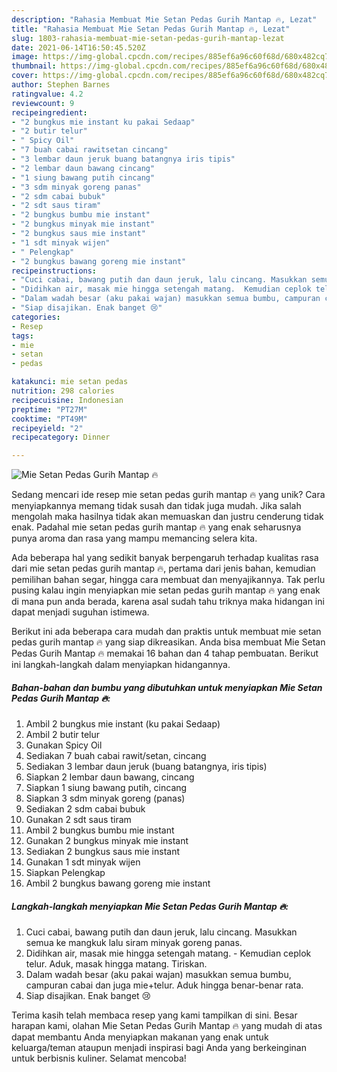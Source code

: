 ```yaml
---
description: "Rahasia Membuat Mie Setan Pedas Gurih Mantap 🔥, Lezat"
title: "Rahasia Membuat Mie Setan Pedas Gurih Mantap 🔥, Lezat"
slug: 1803-rahasia-membuat-mie-setan-pedas-gurih-mantap-lezat
date: 2021-06-14T16:50:45.520Z
image: https://img-global.cpcdn.com/recipes/885ef6a96c60f68d/680x482cq70/mie-setan-pedas-gurih-mantap-🔥-foto-resep-utama.jpg
thumbnail: https://img-global.cpcdn.com/recipes/885ef6a96c60f68d/680x482cq70/mie-setan-pedas-gurih-mantap-🔥-foto-resep-utama.jpg
cover: https://img-global.cpcdn.com/recipes/885ef6a96c60f68d/680x482cq70/mie-setan-pedas-gurih-mantap-🔥-foto-resep-utama.jpg
author: Stephen Barnes
ratingvalue: 4.2
reviewcount: 9
recipeingredient:
- "2 bungkus mie instant ku pakai Sedaap"
- "2 butir telur"
- " Spicy Oil"
- "7 buah cabai rawitsetan cincang"
- "3 lembar daun jeruk buang batangnya iris tipis"
- "2 lembar daun bawang cincang"
- "1 siung bawang putih cincang"
- "3 sdm minyak goreng panas"
- "2 sdm cabai bubuk"
- "2 sdt saus tiram"
- "2 bungkus bumbu mie instant"
- "2 bungkus minyak mie instant"
- "2 bungkus saus mie instant"
- "1 sdt minyak wijen"
- " Pelengkap"
- "2 bungkus bawang goreng mie instant"
recipeinstructions:
- "Cuci cabai, bawang putih dan daun jeruk, lalu cincang. Masukkan semua ke mangkuk lalu siram minyak goreng panas."
- "Didihkan air, masak mie hingga setengah matang.  Kemudian ceplok telur. Aduk, masak hingga matang. Tiriskan."
- "Dalam wadah besar (aku pakai wajan) masukkan semua bumbu, campuran cabai dan juga mie+telur. Aduk hingga benar-benar rata."
- "Siap disajikan. Enak banget 😢"
categories:
- Resep
tags:
- mie
- setan
- pedas

katakunci: mie setan pedas 
nutrition: 298 calories
recipecuisine: Indonesian
preptime: "PT27M"
cooktime: "PT49M"
recipeyield: "2"
recipecategory: Dinner

---
```



![Mie Setan Pedas Gurih Mantap 🔥](https://img-global.cpcdn.com/recipes/885ef6a96c60f68d/680x482cq70/mie-setan-pedas-gurih-mantap-🔥-foto-resep-utama.jpg)

Sedang mencari ide resep mie setan pedas gurih mantap 🔥 yang unik? Cara menyiapkannya memang tidak susah dan tidak juga mudah. Jika salah mengolah maka hasilnya tidak akan memuaskan dan justru cenderung tidak enak. Padahal mie setan pedas gurih mantap 🔥 yang enak seharusnya punya aroma dan rasa yang mampu memancing selera kita.

Ada beberapa hal yang sedikit banyak berpengaruh terhadap kualitas rasa dari mie setan pedas gurih mantap 🔥, pertama dari jenis bahan, kemudian pemilihan bahan segar, hingga cara membuat dan menyajikannya. Tak perlu pusing kalau ingin menyiapkan mie setan pedas gurih mantap 🔥 yang enak di mana pun anda berada, karena asal sudah tahu triknya maka hidangan ini dapat menjadi suguhan istimewa.




Berikut ini ada beberapa cara mudah dan praktis untuk membuat mie setan pedas gurih mantap 🔥 yang siap dikreasikan. Anda bisa membuat Mie Setan Pedas Gurih Mantap 🔥 memakai 16 bahan dan 4 tahap pembuatan. Berikut ini langkah-langkah dalam menyiapkan hidangannya.

<!--inarticleads1-->

##### Bahan-bahan dan bumbu yang dibutuhkan untuk menyiapkan Mie Setan Pedas Gurih Mantap 🔥:

1. Ambil 2 bungkus mie instant (ku pakai Sedaap)
1. Ambil 2 butir telur
1. Gunakan  Spicy Oil
1. Sediakan 7 buah cabai rawit/setan, cincang
1. Sediakan 3 lembar daun jeruk (buang batangnya, iris tipis)
1. Siapkan 2 lembar daun bawang, cincang
1. Siapkan 1 siung bawang putih, cincang
1. Siapkan 3 sdm minyak goreng (panas)
1. Sediakan 2 sdm cabai bubuk
1. Gunakan 2 sdt saus tiram
1. Ambil 2 bungkus bumbu mie instant
1. Gunakan 2 bungkus minyak mie instant
1. Sediakan 2 bungkus saus mie instant
1. Gunakan 1 sdt minyak wijen
1. Siapkan  Pelengkap
1. Ambil 2 bungkus bawang goreng mie instant




<!--inarticleads2-->

##### Langkah-langkah menyiapkan Mie Setan Pedas Gurih Mantap 🔥:

1. Cuci cabai, bawang putih dan daun jeruk, lalu cincang. Masukkan semua ke mangkuk lalu siram minyak goreng panas.
1. Didihkan air, masak mie hingga setengah matang.  - Kemudian ceplok telur. Aduk, masak hingga matang. Tiriskan.
1. Dalam wadah besar (aku pakai wajan) masukkan semua bumbu, campuran cabai dan juga mie+telur. Aduk hingga benar-benar rata.
1. Siap disajikan. Enak banget 😢




Terima kasih telah membaca resep yang kami tampilkan di sini. Besar harapan kami, olahan Mie Setan Pedas Gurih Mantap 🔥 yang mudah di atas dapat membantu Anda menyiapkan makanan yang enak untuk keluarga/teman ataupun menjadi inspirasi bagi Anda yang berkeinginan untuk berbisnis kuliner. Selamat mencoba!
